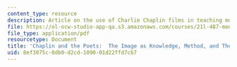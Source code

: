 ```yaml
---
content_type: resource
description: Article on the use of Charlie Chaplin films in teaching modern poetry.
file: https://ol-ocw-studio-app-qa.s3.amazonaws.com/courses/21l-487-modern-poetry-spring-2002/8ef3075c0db0d2cd109001d22ffd7cb7_chaplin2.pdf
file_type: application/pdf
resourcetype: Document
title: 'Chaplin and the Poets:  The Image as Knowledge, Method, and Theory'
uid: 8ef3075c-0db0-d2cd-1090-01d22ffd7cb7
---
```

